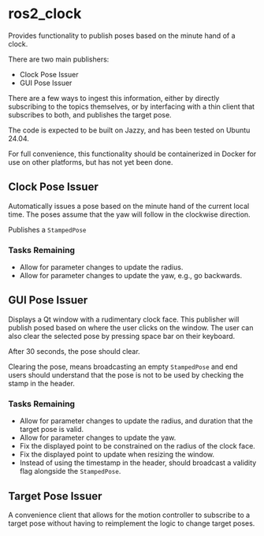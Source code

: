 # ros2_clock

Provides functionality to publish poses based on the minute hand of a clock.

There are two main publishers:
- Clock Pose Issuer
- GUI Pose Issuer

There are a few ways to ingest this information, either by directly subscribing
to the topics themselves, or by interfacing with a thin client that subscribes
to both, and publishes the target pose.

The code is expected to be built on Jazzy, and has been tested on Ubuntu 24.04.

For full convenience, this functionality should be containerized in Docker for
use on other platforms, but has not yet been done.

## Clock Pose Issuer
Automatically issues a pose based on the minute hand of the current local time.
The poses assume that the yaw will follow in the clockwise direction.

Publishes a `StampedPose`

### Tasks Remaining
- Allow for parameter changes to update the radius.
- Allow for parameter changes to update the yaw, e.g., go backwards.

## GUI Pose Issuer
Displays a Qt window with a rudimentary clock face. This publisher will publish
posed based on where the user clicks on the window. The user can also clear the
selected pose by pressing space bar on their keyboard.

After 30 seconds, the pose should clear.

Clearing the pose, means broadcasting an empty `StampedPose` and end users
should understand that the pose is not to be used by checking the stamp in the
header.

### Tasks Remaining
- Allow for parameter changes to update the radius, and duration that the target
    pose is valid.
- Allow for parameter changes to update the yaw.
- Fix the displayed point to be constrained on the radius of the clock face.
- Fix the displayed point to update when resizing the window.
- Instead of using the timestamp in the header, should broadcast a validity flag
    alongside the `StampedPose`.

## Target Pose Issuer
A convenience client that allows for the motion controller to subscribe to a
target pose without having to reimplement the logic to change target poses.
